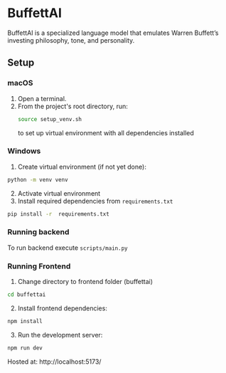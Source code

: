 # BuffettAI
BuffettAI is a specialized language model that emulates Warren Buffett’s investing philosophy, tone, and personality.


## Setup

### macOS
1. Open a terminal.
2. From the project's root directory, run:
   ```bash
   source setup_venv.sh
   ```
   to set up virtual environment with all dependencies installed

### Windows
1. Create virtual environment (if not yet done):
  ```bash
  python -m venv venv
  ```
2. Activate virtual environment
3. Install required dependencies from `requirements.txt`
  ```bash
  pip install -r  requirements.txt
  ```

### Running backend
To run backend execute `scripts/main.py`

### Running Frontend
1. Change directory to frontend folder (buffettai)
  ```bash
  cd buffettai
  ```
2. Install frontend dependencies:
  ```bash
  npm install
  ```
3. Run the development server:
  ```bash
  npm run dev
  ```

Hosted at: http://localhost:5173/
   
